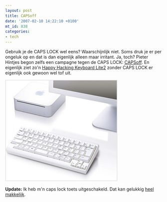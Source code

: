 ```yaml
---
layout: post
title: CAPSoff
date: '2007-02-10 14:22:10 +0100'
mt_id: 838
categories:
- tech
---
```

Gebruik je de CAPS LOCK wel eens? Waarschijnlijk niet. Soms druk je er per ongeluk op en dat is dan eigenlijk alleen maar irritant. Ja, toch? Pieter Hintjes begon zelfs een campagne tegen de CAPS LOCK: <a href="http://capsoff.blogspot.com/">CAPSoff</a>. En eigenlijk ziet zo'n <a href="http://www.pfu.fujitsu.com/hhkeyboard/lite2mac/">Happy Hacking Keyboard Lite2</a> zonder CAPS LOCK er eigenlijk ook gewoon wel tof uit.

<img src="/images/hhkblite2.jpg" width="360" height="325" alt="Happy Hacking Keyboard Lite2 for Mac" />

<strong>Update:</strong> Ik heb m'n caps lock toets uitgeschakeld. Dat kan gelukkig <a href="http://mkaz.com/archives/86">heel makkelijk</a>.
